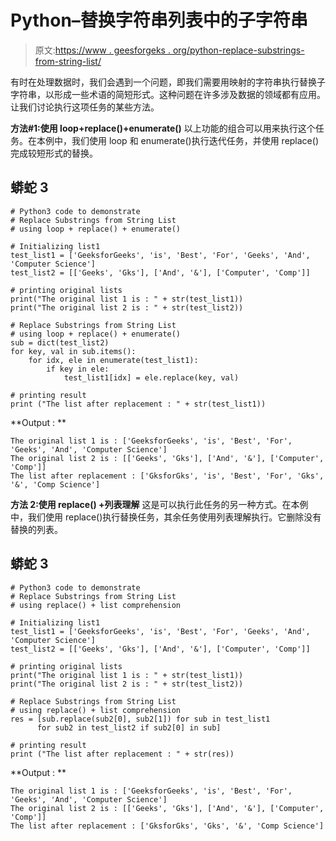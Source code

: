 # Python–替换字符串列表中的子字符串

> 原文:[https://www . geesforgeks . org/python-replace-substrings-from-string-list/](https://www.geeksforgeeks.org/python-replace-substrings-from-string-list/)

有时在处理数据时，我们会遇到一个问题，即我们需要用映射的字符串执行替换子字符串，以形成一些术语的简短形式。这种问题在许多涉及数据的领域都有应用。让我们讨论执行这项任务的某些方法。

**方法#1:使用 loop+replace()+enumerate()**
以上功能的组合可以用来执行这个任务。在本例中，我们使用 loop 和 enumerate()执行迭代任务，并使用 replace()完成较短形式的替换。

## 蟒蛇 3

```
# Python3 code to demonstrate
# Replace Substrings from String List
# using loop + replace() + enumerate()

# Initializing list1
test_list1 = ['GeeksforGeeks', 'is', 'Best', 'For', 'Geeks', 'And', 'Computer Science']
test_list2 = [['Geeks', 'Gks'], ['And', '&'], ['Computer', 'Comp']]

# printing original lists
print("The original list 1 is : " + str(test_list1))
print("The original list 2 is : " + str(test_list2))

# Replace Substrings from String List
# using loop + replace() + enumerate()
sub = dict(test_list2)
for key, val in sub.items():
    for idx, ele in enumerate(test_list1):
        if key in ele:
            test_list1[idx] = ele.replace(key, val)

# printing result
print ("The list after replacement : " + str(test_list1))
```

**Output : **

```
The original list 1 is : ['GeeksforGeeks', 'is', 'Best', 'For', 'Geeks', 'And', 'Computer Science']
The original list 2 is : [['Geeks', 'Gks'], ['And', '&'], ['Computer', 'Comp']]
The list after replacement : ['GksforGks', 'is', 'Best', 'For', 'Gks', '&', 'Comp Science']
```

**方法 2:使用 replace() +列表理解**
这是可以执行此任务的另一种方式。在本例中，我们使用 replace()执行替换任务，其余任务使用列表理解执行。它删除没有替换的列表。

## 蟒蛇 3

```
# Python3 code to demonstrate
# Replace Substrings from String List
# using replace() + list comprehension

# Initializing list1
test_list1 = ['GeeksforGeeks', 'is', 'Best', 'For', 'Geeks', 'And', 'Computer Science']
test_list2 = [['Geeks', 'Gks'], ['And', '&'], ['Computer', 'Comp']]

# printing original lists
print("The original list 1 is : " + str(test_list1))
print("The original list 2 is : " + str(test_list2))

# Replace Substrings from String List
# using replace() + list comprehension
res = [sub.replace(sub2[0], sub2[1]) for sub in test_list1
      for sub2 in test_list2 if sub2[0] in sub]

# printing result
print ("The list after replacement : " + str(res))
```

**Output : **

```
The original list 1 is : ['GeeksforGeeks', 'is', 'Best', 'For', 'Geeks', 'And', 'Computer Science']
The original list 2 is : [['Geeks', 'Gks'], ['And', '&'], ['Computer', 'Comp']]
The list after replacement : ['GksforGks', 'Gks', '&', 'Comp Science']
```